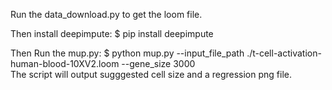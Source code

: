 Run the data_download.py to get the loom file.

Then install deepimpute:
$ pip install deepimpute

Then Run the mup.py:
$ python mup.py --input_file_path ./t-cell-activation-human-blood-10XV2.loom --gene_size 3000 \
The script will output sugggested cell size and a regression png file.

